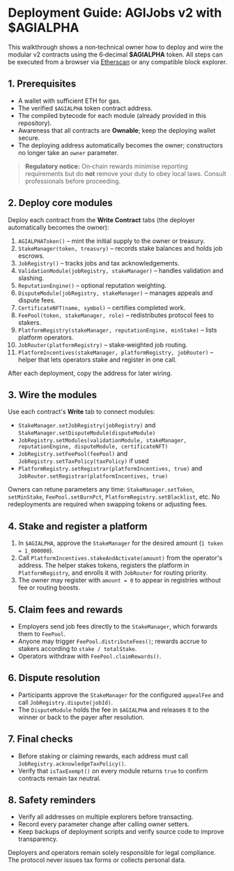 # Deployment Guide: AGIJobs v2 with $AGIALPHA

This walkthrough shows a non‑technical owner how to deploy and wire the modular v2 contracts using the 6‑decimal **$AGIALPHA** token. All steps can be executed from a browser via [Etherscan](https://etherscan.io) or any compatible block explorer.

## 1. Prerequisites

- A wallet with sufficient ETH for gas.
- The verified `$AGIALPHA` token contract address.
- The compiled bytecode for each module (already provided in this repository).
- Awareness that all contracts are **Ownable**; keep the deploying wallet secure.
- The deploying address automatically becomes the owner; constructors no longer take an `owner` parameter.

> **Regulatory notice:** On‑chain rewards minimise reporting requirements but do **not** remove your duty to obey local laws. Consult professionals before proceeding.

## 2. Deploy core modules

Deploy each contract from the **Write Contract** tabs (the deployer automatically becomes the owner):

1. `AGIALPHAToken()` – mint the initial supply to the owner or treasury.
2. `StakeManager(token, treasury)` – records stake balances and holds job escrows.
3. `JobRegistry()` – tracks jobs and tax acknowledgements.
4. `ValidationModule(jobRegistry, stakeManager)` – handles validation and slashing.
5. `ReputationEngine()` – optional reputation weighting.
6. `DisputeModule(jobRegistry, stakeManager)` – manages appeals and dispute fees.
7. `CertificateNFT(name, symbol)` – certifies completed work.
8. `FeePool(token, stakeManager, role)` – redistributes protocol fees to stakers.
9. `PlatformRegistry(stakeManager, reputationEngine, minStake)` – lists platform operators.
10. `JobRouter(platformRegistry)` – stake‑weighted job routing.
11. `PlatformIncentives(stakeManager, platformRegistry, jobRouter)` – helper that lets operators stake and register in one call.

After each deployment, copy the address for later wiring.

## 3. Wire the modules

Use each contract's **Write** tab to connect modules:

- `StakeManager.setJobRegistry(jobRegistry)` and `StakeManager.setDisputeModule(disputeModule)`
- `JobRegistry.setModules(validationModule, stakeManager, reputationEngine, disputeModule, certificateNFT)`
- `JobRegistry.setFeePool(feePool)` and `JobRegistry.setTaxPolicy(taxPolicy)` if used
- `PlatformRegistry.setRegistrar(platformIncentives, true)` and `JobRouter.setRegistrar(platformIncentives, true)`

Owners can retune parameters any time: `StakeManager.setToken`, `setMinStake`, `FeePool.setBurnPct`, `PlatformRegistry.setBlacklist`, etc. No redeployments are required when swapping tokens or adjusting fees.

## 4. Stake and register a platform

1. In `$AGIALPHA`, approve the `StakeManager` for the desired amount (`1 token = 1_000000`).
2. Call `PlatformIncentives.stakeAndActivate(amount)` from the operator's address. The helper stakes tokens, registers the platform in `PlatformRegistry`, and enrolls it with `JobRouter` for routing priority.
3. The owner may register with `amount = 0` to appear in registries without fee or routing boosts.

## 5. Claim fees and rewards

- Employers send job fees directly to the `StakeManager`, which forwards them to `FeePool`.
- Anyone may trigger `FeePool.distributeFees()`; rewards accrue to stakers according to `stake / totalStake`.
- Operators withdraw with `FeePool.claimRewards()`.

## 6. Dispute resolution

- Participants approve the `StakeManager` for the configured `appealFee` and call `JobRegistry.dispute(jobId)`.
- The `DisputeModule` holds the fee in `$AGIALPHA` and releases it to the winner or back to the payer after resolution.

## 7. Final checks

- Before staking or claiming rewards, each address must call `JobRegistry.acknowledgeTaxPolicy()`.
- Verify that `isTaxExempt()` on every module returns `true` to confirm contracts remain tax neutral.

## 8. Safety reminders

- Verify all addresses on multiple explorers before transacting.
- Record every parameter change after calling owner setters.
- Keep backups of deployment scripts and verify source code to improve transparency.

Deployers and operators remain solely responsible for legal compliance. The protocol never issues tax forms or collects personal data.

